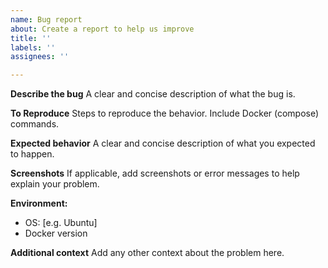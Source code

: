 ```yaml
---
name: Bug report
about: Create a report to help us improve
title: ''
labels: ''
assignees: ''

---
```


**Describe the bug**
A clear and concise description of what the bug is.

**To Reproduce**
Steps to reproduce the behavior. Include Docker (compose) commands.

**Expected behavior**
A clear and concise description of what you expected to happen.

**Screenshots**
If applicable, add screenshots or error messages to help explain your problem.

**Environment:**
 - OS: [e.g. Ubuntu]
 - Docker version

**Additional context**
Add any other context about the problem here.
